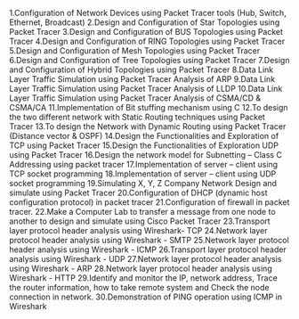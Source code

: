 1.Configuration of Network Devices using Packet Tracer tools (Hub, 
Switch, Ethernet, Broadcast)
2.Design and Configuration of Star Topologies using Packet Tracer 
3.Design and Configuration of BUS Topologies using Packet Tracer 
4.Design and Configuration of RING Topologies using Packet Tracer 
5.Design and Configuration of Mesh Topologies using Packet Tracer 
6.Design and Configuration of Tree Topologies using Packet Tracer 
7.Design and Configuration of Hybrid Topologies using Packet Tracer 
8.Data Link Layer Traffic Simulation using Packet Tracer Analysis of 
ARP 
9.Data Link Layer Traffic Simulation using Packet Tracer Analysis of 
LLDP
10.Data Link Layer Traffic Simulation using Packet Tracer Analysis 
of CSMA/CD & CSMA/CA
11.Implementation of Bit stuffing mechanism using C 
12.To design the two different network with Static Routing techniques using 
Packet Tracer
13.To design the Network with Dynamic Routing using Packet Tracer 
(Distance vector & OSPF)
14.Design the Functionalities and Exploration of TCP using Packet Tracer 
15.Design the Functionalities of Exploration UDP using Packet Tracer 
16.Design the network model for Subnetting – Class C Addressing using 
packet tracer
17.Implementation of server – client using TCP socket programming 
18.Implementation of server – client using UDP socket programming 
19.Simulating X, Y, Z Company Network Design and simulate using Packet 
Tracer
20.Configuration of DHCP (dynamic host configuration protocol) in packet 
tracer
21.Configuration of firewall in packet tracer. 
22.Make a Computer Lab to transfer a message from one node to another to 
design and simulate using Cisco Packet Tracer
23.Transport layer protocol header analysis using Wireshark- TCP 
24.Network layer protocol header analysis using Wireshark - SMTP 
25.Network layer protocol header analysis using Wireshark - ICMP 
26.Transport layer protocol header analysis using Wireshark - UDP 
27.Network layer protocol header analysis using Wireshark - ARP 
28.Network layer protocol header analysis using Wireshark - HTTP 
29.Identify and monitor the IP, network address, Trace the router
information, how to take remote system and Check the node connection
in network.
30.Demonstration of PING operation using ICMP in Wireshark 
